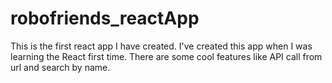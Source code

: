 # robofriends_reactApp
This  is the first react app I have created. I've created this app when I was learning the React first time. There are some cool features like API call from url and search by name.
